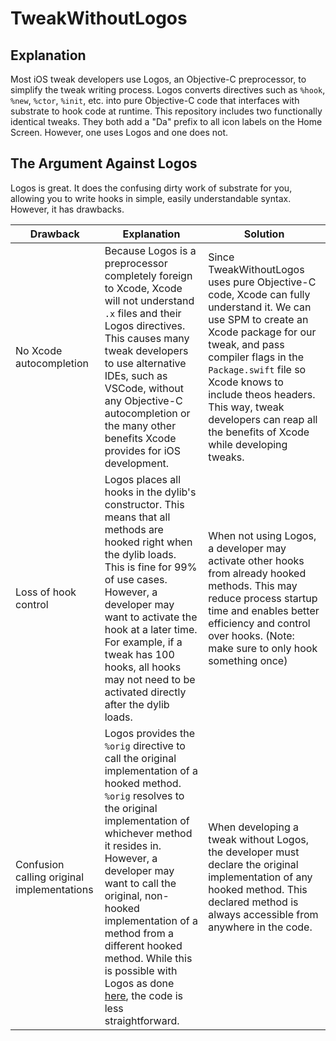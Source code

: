 # TweakWithoutLogos

## Explanation

Most iOS tweak developers use Logos, an Objective-C preprocessor, to simplify the tweak writing process. Logos converts directives such as `%hook`, `%new`, `%ctor`, `%init`, etc. into pure Objective-C code that interfaces with substrate to hook code at runtime. This repository includes two functionally identical tweaks. They both add a "Da" prefix to all icon labels on the Home Screen. However, one uses Logos and one does not.

## The Argument Against Logos

Logos is great. It does the confusing dirty work of substrate for you, allowing you to write hooks in simple, easily understandable syntax. However, it has drawbacks.

| Drawback | Explanation | Solution |
| --- | --- | --- |
| No Xcode autocompletion | Because Logos is a preprocessor completely foreign to Xcode, Xcode will not understand `.x` files and their Logos directives. This causes many tweak developers to use alternative IDEs, such as VSCode, without any Objective-C autocompletion or the many other benefits Xcode provides for iOS development. | Since TweakWithoutLogos uses pure Objective-C code, Xcode can fully understand it. We can use SPM to create an Xcode package for our tweak, and pass compiler flags in the `Package.swift` file so Xcode knows to include theos headers. This way, tweak developers can reap all the benefits of Xcode while developing tweaks. |
| Loss of hook control | Logos places all hooks in the dylib's constructor. This means that all methods are hooked right when the dylib loads. This is fine for 99% of use cases. However, a developer may want to activate the hook at a later time. For example, if a tweak has 100 hooks, all hooks may not need to be activated directly after the dylib loads. | When not using Logos, a developer may activate other hooks from already hooked methods. This may reduce process startup time and enables better efficiency and control over hooks. (Note: make sure to only hook something once) |
| Confusion calling original implementations | Logos provides the `%orig` directive to call the original implementation of a hooked method. `%orig` resolves to the original implementation of whichever method it resides in. However, a developer may want to call the original, non-hooked implementation of a method from a different hooked method. While this is possible with Logos as done [here](https://github.com/DHowett/preferenceloader/blob/master/prefs.xm#L237-L263), the code is less straightforward. | When developing a tweak without Logos, the developer must declare the original implementation of any hooked method. This declared method is always accessible from anywhere in the code. |
